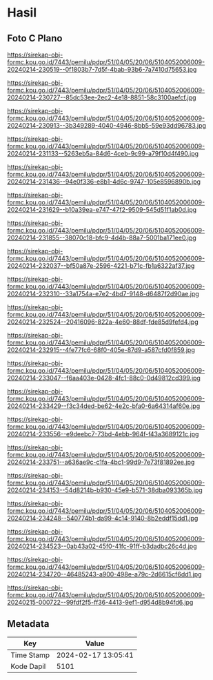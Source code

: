 # Hasil

## Foto C Plano

https://sirekap-obj-formc.kpu.go.id/7443/pemilu/pdpr/51/04/05/20/06/5104052006009-20240214-230519--0f1803b7-7d5f-4bab-93b6-7a7410d75653.jpg

https://sirekap-obj-formc.kpu.go.id/7443/pemilu/pdpr/51/04/05/20/06/5104052006009-20240214-230727--85dc53ee-2ec2-4e18-8851-58c3100aefcf.jpg

https://sirekap-obj-formc.kpu.go.id/7443/pemilu/pdpr/51/04/05/20/06/5104052006009-20240214-230913--3b349289-4040-4946-8bb5-59e93dd96783.jpg

https://sirekap-obj-formc.kpu.go.id/7443/pemilu/pdpr/51/04/05/20/06/5104052006009-20240214-231133--5263eb5a-84d6-4ceb-9c99-a79f10d4f490.jpg

https://sirekap-obj-formc.kpu.go.id/7443/pemilu/pdpr/51/04/05/20/06/5104052006009-20240214-231436--94e0f336-e8b1-4d6c-9747-105e8596890b.jpg

https://sirekap-obj-formc.kpu.go.id/7443/pemilu/pdpr/51/04/05/20/06/5104052006009-20240214-231629--b10a39ea-e747-47f2-9509-545d51f1ab0d.jpg

https://sirekap-obj-formc.kpu.go.id/7443/pemilu/pdpr/51/04/05/20/06/5104052006009-20240214-231855--38070c18-bfc9-4d4b-88a7-5001ba171ee0.jpg

https://sirekap-obj-formc.kpu.go.id/7443/pemilu/pdpr/51/04/05/20/06/5104052006009-20240214-232037--bf50a87e-2596-4221-b71c-fb1a6322af37.jpg

https://sirekap-obj-formc.kpu.go.id/7443/pemilu/pdpr/51/04/05/20/06/5104052006009-20240214-232310--33a1754a-e7e2-4bd7-9148-d6487f2d90ae.jpg

https://sirekap-obj-formc.kpu.go.id/7443/pemilu/pdpr/51/04/05/20/06/5104052006009-20240214-232524--20416096-822a-4e60-88df-fde85d9fefd4.jpg

https://sirekap-obj-formc.kpu.go.id/7443/pemilu/pdpr/51/04/05/20/06/5104052006009-20240214-232915--4fe77fc6-68f0-405e-87d9-a587cfd0f859.jpg

https://sirekap-obj-formc.kpu.go.id/7443/pemilu/pdpr/51/04/05/20/06/5104052006009-20240214-233047--f6aa403e-0428-4fc1-88c0-0d49812cd399.jpg

https://sirekap-obj-formc.kpu.go.id/7443/pemilu/pdpr/51/04/05/20/06/5104052006009-20240214-233429--f3c34ded-be62-4e2c-bfa0-6a64314af60e.jpg

https://sirekap-obj-formc.kpu.go.id/7443/pemilu/pdpr/51/04/05/20/06/5104052006009-20240214-233556--e9deebc7-73bd-4ebb-964f-f43a3689121c.jpg

https://sirekap-obj-formc.kpu.go.id/7443/pemilu/pdpr/51/04/05/20/06/5104052006009-20240214-233751--a636ae9c-c1fa-4bc1-99d9-7e73f81892ee.jpg

https://sirekap-obj-formc.kpu.go.id/7443/pemilu/pdpr/51/04/05/20/06/5104052006009-20240214-234153--54d8214b-b930-45e9-b571-38dba093365b.jpg

https://sirekap-obj-formc.kpu.go.id/7443/pemilu/pdpr/51/04/05/20/06/5104052006009-20240214-234248--540774b1-da99-4c14-9140-8b2eddf15dd1.jpg

https://sirekap-obj-formc.kpu.go.id/7443/pemilu/pdpr/51/04/05/20/06/5104052006009-20240214-234523--0ab43a02-45f0-41fc-91ff-b3dadbc26c4d.jpg

https://sirekap-obj-formc.kpu.go.id/7443/pemilu/pdpr/51/04/05/20/06/5104052006009-20240214-234720--46485243-a900-498e-a79c-2d6615cf6dd1.jpg

https://sirekap-obj-formc.kpu.go.id/7443/pemilu/pdpr/51/04/05/20/06/5104052006009-20240215-000722--99fdf2f5-ff36-4413-9ef1-d954d8b94fd6.jpg


## Metadata

| Key        | Value               |
| ---------- | ------------------- |
| Time Stamp | 2024-02-17 13:05:41 |
| Kode Dapil | 5101                |



